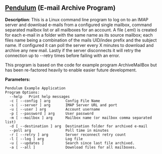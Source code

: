 ## [Pendulum](https://github.com/clockworkengineer/Pendulum/blob/master/Pendulum.cpp) (E-mail Archive Program) ##

**Description**: This is a Linux command line program to log on to an IMAP server and download e-mails from a configured single mailbox, command separated mailbox list or all mailboxes for an account. A file (.eml) is created for each e-mail in a folder with the same name as its source mailbox;  each files name being a combination of the mails UID/index prefix and the subject name. If configured it can poll the server every X minutes to download and archive any new mail. Lastly if the server disconnects it will retry the connection up to --retry times before failing with an error. 

This program is based on the code for example program ArchiveMailBox but has been re-factored heavily to enable easier future development.

**Parameters:**

    Pendulum Example Application
    Program Options:
      --help   Print help messages
      -c [ --config ] arg  		Config File Name
      -s [ --server ] arg	  	IMAP Server URL and port
      -u [ --user ] arg			Account username
      -p [ --password ] arg		User password
      -m [ --mailbox ] arg 		Mailbox name (or mailbox comma separated list)
      -d [ --destination ] arg 	Destination folder for archived e-mail
      --poll arg   				Poll time in minutes
      -r [ --retry ] arg  		Server reconnect retry count
      -l [ --log ] arg			Log file
      -u [ --updates ] 			Search since last file archived.
      -a [ --all ] 				Download files for all mailboxes.